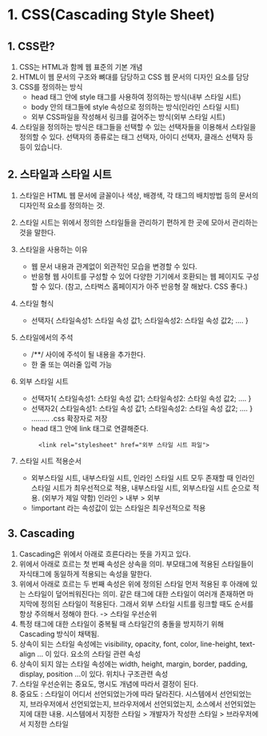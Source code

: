 # 1. CSS(Cascading Style Sheet)
## 1. CSS란?
1. CSS는 HTML과 함께 웹 표준의 기본 개념
2. HTML이 웹 문서의 구조와 뼈대를 담당하고 CSS 웹 문서의 디자인 요소를 담당
3. CSS를 정의하는 방식
    - head 태그 안에 style 태그를 사용하여 정의하는 방식(내부 스타일 시트)
    - body 안의 태그들에 style 속성으로 정의하는 방식(인라인 스타일 시트)
    - 외부 CSS파일을 작성해서 링크를 걸어주는 방식(외부 스타일 시트)
4. 스타일을 정의하는 방식은 태그들을 선택할 수 있는 선택자들을 이용해서 스타일을 정의할 수 있다. 선택자의 종류로는 태그 선택자, 아이디 선택자, 클래스 선택자 등등이 있습니다.

## 2. 스타일과 스타일 시트
1. 스타일은 HTML 웹 문서에 글꼴이나 색상, 배경색, 각 태그의 배치방법 등의 문서의 디자인적 요소를 정의하는 것.
2. 스타일 시트는 위에서 정의한 스타일들을 관리하기 편하게 한 곳에 모아서 관리하는 것을 말한다.
3. 스타일을 사용하는 이유
    - 웹 문서 내용과 관계없이 외관적인 모습을 변경할 수 있다.
    - 반응형 웹 사이트를 구성할 수 있어 다양한 기기에서 호환되는 웹 페이지도 구성할 수 있다.
    (참고, 스타벅스 홈페이지가 아주 반응형 잘 해놨다. CSS 좋다.)
4. 스타일 형식
    - 선택자{
        스타일속성1: 스타일 속성 값1;
        스타일속성2: 스타일 속성 값2;
        ....
        }
5. 스타일에서의 주석
    - /**/ 사이에 주석이 될 내용을 추가한다.
    - 한 줄 또는 여러줄 입력 가능        

6. 외부 스타일 시트
    - 선택자1{
        스타일속성1: 스타일 속성 값1;
        스타일속성2: 스타일 속성 값2;
        ....
        }
    - 선택자2{
        스타일속성1: 스타일 속성 값1;
        스타일속성2: 스타일 속성 값2;
        ....
        }
        .........
        .css 확장자로 저장
    - head 태그 안에 link 태그로 연결해준다.
      ```
        <link rel="stylesheet" href="외부 스타일 시트 파일">
      ```

7. 스타일 시트 적용순서
    - 외부스타일 시트, 내부스타일 시트, 인라인 스타일 시트 모두 존재할 때 인라인 스타일 시트가 최우선적으로 적용, 내부스타일 시트, 외부스타일 시트 순으로 적용. (외부가 제일 약함)
    인라인 > 내부 > 외부
    - !important 라는 속성값이 있는 스타일은 최우선적으로 적용


## 3. Cascading
1. Cascading은 위에서 아래로 흐른다라는 뜻을 가지고 있다.
2. 위에서 아래로 흐르는 첫 번째 속성은 상속을 의미. 부모태그에 적용된 스타일들이 자식태그에 동일하게 적용되는 속성을 말한다.
3. 위에서 아래로 흐르는 두 번째 속성은 위에 정의된 스타일 먼저 적용된 후 아래에 있는 스타일이 덮어씌워진다는 의미. 같은 태그에 대한 스타일이 여러개 존재하면 마지막에 정의된 스타일이 적용된다. 그래서 외부 스타일 시트를 링크할 때도 순서를 항상 주의해서 정해야 한다. -> 스타일 우선순위
4. 특정 태그에 대한 스타일이 중복될 때 스타일간의 충돌을 방지하기 위해 Cascading 방식이 채택됨.
5. 상속이 되는 스타일 속성에는 visibility, opacity, font, color, line-height, text-align ... 이 있다. 요소의 스타일 관련 속성
6. 상속이 되지 않는 스타일 속성에는 width, height, margin, border, padding, display, position ...이 있다. 위치나 구조관련 속성
7. 스타일 우선순위는 중요도, 명시도 개념에 따라서 결정이 된다.
8. 중요도 : 스타일이 어디서 선언되었는가에 따라 달라진다. 시스템에서 선언되었는지, 브라우저에서 선언되었는지, 브라우저에서 선언되었는지, 소스에서 선언되었는지에 대한 내용. 
    시스템에서 지정한 스타일 > 개발자가 작성한 스타일 > 브라우저에서 지정한 스타일